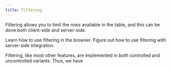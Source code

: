 ```yaml
---
title: Filtering
---
```


Filtering allows you to limit the rows available in the table, and this can be done both client-side and server-side.

<HeroCards>
<YouWillLearnCard title="Client-side filtering" path="./filtering/filtering-client-side">
Learn how to use filtering in the browser.
</YouWillLearnCard>
<YouWillLearnCard title="Server-side filtering" path="./filtering/filtering-server-side">
Figure out how to use filtering with server-side integration.
</YouWillLearnCard>
</HeroCards>

Filtering, like most other features, are implemented in both controlled and uncontrolled variants. Thus, we have <DataSourcePropLink name="filter">